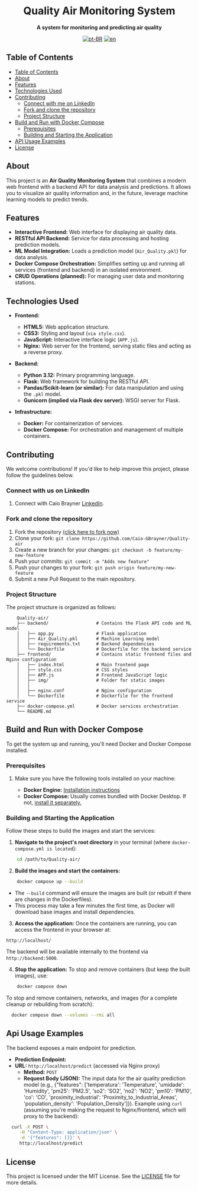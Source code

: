 <div align="center">

<h1 align="center">Quality Air Monitoring System</h1>

<p align="center">
    <strong>A system for monitoring and predicting air quality</strong>
</p>

[![pt-BR](https://img.shields.io/badge/lang-pt--BR-green.svg)](./docs/README.pt-br.md)
[![en](https://img.shields.io/badge/lang-en-red.svg)](./README.md)

</div>

## Table of Contents

- [Table of Contents](#table-of-contents)
- [About](#about)
- [Features](#features)
- [Technologies Used](#technologies-used)
- [Contributing](#contributing)
  - [Connect with me on LinkedIn](#connect-with-me-on-linkedin)
  - [Fork and clone the repository](#fork-and-clone-the-repository)
  - [Project Structure](#project-structure)
- [Build and Run with Docker Compose](#build-and-run-with-docker-compose)
  - [Prerequisites](#prerequisites)
  - [Building and Starting the Application](#building-and-starting-the-application)
- [API Usage Examples](#api-usage-examples)
- [License](#license)

## About
This project is an **Air Quality Monitoring System** that combines a modern web frontend with a backend API for data analysis and predictions. It allows you to visualize air quality information and, in the future, leverage machine learning models to predict trends.

## Features

- **Interactive Frontend:** Web interface for displaying air quality data.
- **RESTful API Backend:** Service for data processing and hosting prediction models.
- **ML Model Integration:** Loads a prediction model (`Air_Quality.pkl`) for data analysis.
- **Docker Compose Orchestration:** Simplifies setting up and running all services (frontend and backend) in an isolated environment.
- **CRUD Operations (planned):** For managing user data and monitoring stations.

## Technologies Used

- **Frontend:**
    - **HTML5:** Web application structure.
    - **CSS3:** Styling and layout (`via style.css`).
    - **JavaScript:** Interactive interface logic (`APP.js`).
    - **Nginx:** Web server for the frontend, serving static files and acting as a reverse proxy.

- **Backend:**
    - **Python 3.12:** Primary programming language.
    - **Flask:** Web framework for building the RESTful API.
    - **Pandas/Scikit-learn (or similar):** For data manipulation and using the `.pkl` model.
    - **Gunicorn (implied via Flask dev server):** WSGI server for Flask.

- **Infrastructure:**
    - **Docker:** For containerization of services.
    - **Docker Compose:** For orchestration and management of multiple containers.

## Contributing
We welcome contributions! If you'd like to help improve this project, please follow the guidelines below.

### Connect with us on LinkedIn

1. Connect with Caio Brayner [LinkedIn](https://www.linkedin.com/in/caiogomesbrayner).

### Fork and clone the repository

1. Fork the repository [(click here to fork now)](https://github.com/Caio-GBrayner/Quality-air)
2. Clone your fork: `git clone https://github.com/Caio-GBrayner/Quality-air`
3. Create a new branch for your changes: `git checkout -b feature/my-new-feature`
4. Push your commits: `git commit -m "Adds new feature"`
5. Push your changes to your fork: `git push origin feature/my-new-feature`
6. Submit a new Pull Request to the main repository.

### Project Structure
The project structure is organized as follows:
```
    Quality-air/
    ├── backend/                  # Contains the Flask API code and ML model
    │   ├── app.py                # Flask application
    │   ├── Air_Quality.pkl       # Machine Learning model
    │   ├── requirements.txt      # Backend dependencies
    │   └── Dockerfile            # Dockerfile for the backend service
    ├── frontend/                 # Contains static frontend files and Nginx configuration
    │   ├── index.html            # Main frontend page
    │   ├── style.css             # CSS styles
    │   ├── APP.js                # Frontend JavaScript logic
    │   ├── img/                  # Folder for static images
    │   │
    │   ├── nginx.conf            # Nginx configuration
    │   └── Dockerfile            # Dockerfile for the frontend service
    ├── docker-compose.yml        # Docker services orchestration
    └── README.md 
```
## Build and Run with Docker Compose

To get the system up and running, you'll need Docker and Docker Compose installed.

### Prerequisites

1. Make sure you have the following tools installed on your machine:

    - **Docker Engine:** [Installation instructions](https://docs.docker.com/engine/install/)
    - **Docker Compose:** Usually comes bundled with Docker Desktop. If not, [install it separately.](https://docs.docker.com/compose/install/)

### Building and Starting the Application
Follow these steps to build the images and start the services:

1. **Navigate to the project's root directory** in your terminal (where `docker-compose.yml is located`):

```bash
    cd /path/to/Quality-air/
```
2. **Build the images and start the containers:**

```bash
    docker compose up --build
```
- The `--build` command will ensure the images are built (or rebuilt if there are changes in the Dockerfiles).
- This process may take a few minutes the first time, as Docker will download base images and install dependencies.

3. **Access the application:**
Once the containers are running, you can access the frontend in your browser at:

`http://localhost/`

The backend will be available internally to the frontend via `http://backend:5000`.

4. **Stop the application:**
To stop and remove containers (but keep the built images), use:

```bash
    docker compose down 
```
To stop and remove containers, networks, and images (for a complete cleanup or rebuilding from scratch):

```bash
  docker compose down --volumes --rmi all  
```

## Api Usage Examples
The backend exposes a main endpoint for prediction.

- **Prediction Endpoint:**
- **URL:** `http://localhost/predict` (accessed via Nginx proxy)
    - **Method:** `POST`
    - **Request Body (JSON):** The input data for the air quality prediction model 
        (e.g., {"features": ['temperatura': 'Temperature',
            'umidade': 'Humidity',
            'pm25': 'PM2.5',
            'so2': 'SO2',
            'no2': 'NO2',
            'pm10': 'PM10',
            'co': 'CO',
            'proximity_industrial': 'Proximity_to_Industrial_Areas',
            'population_density': 'Population_Density']}).
    Example using `curl` (assuming you're making the request to Nginx/frontend, which will proxy to the backend):

```bash
  curl -X POST \
     -H "Content-Type: application/json" \
     -d '{"features": []}' \
     http://localhost/predict  
```
## License

This project is licensed under the MIT License. See the [LICENSE](./LICENSE) file for more details.